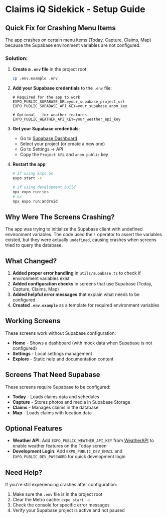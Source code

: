 # Claims iQ Sidekick - Setup Guide

## Quick Fix for Crashing Menu Items

The app crashes on certain menu items (Today, Capture, Claims, Map) because the Supabase environment variables are not configured.

### Solution:

1. **Create a `.env` file** in the project root:
   ```bash
   cp .env.example .env
   ```

2. **Add your Supabase credentials** to the `.env` file:
   ```env
   # Required for the app to work
   EXPO_PUBLIC_SUPABASE_URL=your_supabase_project_url
   EXPO_PUBLIC_SUPABASE_API_KEY=your_supabase_anon_key
   
   # Optional - for weather features
   EXPO_PUBLIC_WEATHER_API_KEY=your_weather_api_key
   ```

3. **Get your Supabase credentials**:
   - Go to [Supabase Dashboard](https://app.supabase.com)
   - Select your project (or create a new one)
   - Go to Settings → API
   - Copy the `Project URL` and `anon public` key

4. **Restart the app**:
   ```bash
   # If using Expo Go
   expo start -c
   
   # If using development build
   npx expo run:ios
   # or
   npx expo run:android
   ```

## Why Were The Screens Crashing?

The app was trying to initialize the Supabase client with undefined environment variables. The code used the `!` operator to assert the variables existed, but they were actually `undefined`, causing crashes when screens tried to query the database.

## What Changed?

1. **Added proper error handling** in `utils/supabase.ts` to check if environment variables exist
2. **Added configuration checks** in screens that use Supabase (Today, Capture, Claims, Map)
3. **Added helpful error messages** that explain what needs to be configured
4. **Created `.env.example`** as a template for required environment variables

## Working Screens

These screens work without Supabase configuration:
- **Home** - Shows a dashboard (with mock data when Supabase is not configured)
- **Settings** - Local settings management
- **Explore** - Static help and documentation content

## Screens That Need Supabase

These screens require Supabase to be configured:
- **Today** - Loads claims data and schedules
- **Capture** - Stores photos and media in Supabase Storage
- **Claims** - Manages claims in the database
- **Map** - Loads claims with location data

## Optional Features

- **Weather API**: Add `EXPO_PUBLIC_WEATHER_API_KEY` from [WeatherAPI](https://www.weatherapi.com) to enable weather features on the Today screen
- **Development Login**: Add `EXPO_PUBLIC_DEV_EMAIL` and `EXPO_PUBLIC_DEV_PASSWORD` for quick development login

## Need Help?

If you're still experiencing crashes after configuration:
1. Make sure the `.env` file is in the project root
2. Clear the Metro cache: `expo start -c`
3. Check the console for specific error messages
4. Verify your Supabase project is active and not paused